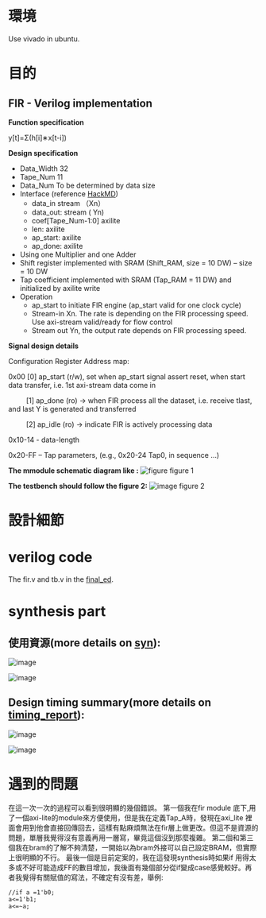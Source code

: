 #  環境
Use vivado in ubuntu.
#  目的
## FIR - Verilog implementation
**Function specification**

y[t]=Σ(h[i]∗x[t-i])

**Design specification**
- Data_Width 32
- Tape_Num 11
- Data_Num To be determined by data size
- Interface (reference [HackMD]( https://hackmd.io/oGlSE6_QQS2XW7ZR34f24Q?view))
    -  data_in stream （Xn）
    -  data_out: stream ( Yn)
    -  coef[Tape_Num-1:0] axilite
    -  len: axilite
    -  ap_start: axilite
    -  ap_done: axilite
- Using one Multiplier and one Adder
- Shift register implemented with SRAM (Shift_RAM, size = 10 DW) – size = 10 DW
- Tap coefficient implemented with SRAM (Tap_RAM = 11 DW) and initialized by axilite write
- Operation
    - ap_start to initiate FIR engine (ap_start valid for one clock cycle)
    - Stream-in Xn. The rate is depending on the FIR processing speed. Use axi-stream valid/ready for flow control
    - Stream out Yn, the output rate depends on FIR processing speed.

**Signal design details**

Configuration Register Address map:

0x00    [0]  ap_start (r/w), set when ap_start signal assert reset, when start data transfer, i.e. 1st axi-stream data come in

&emsp; &emsp; [1] ap_done (ro) -> when FIR process all the dataset, i.e. receive tlast, and last Y is generated and transferred

&emsp; &emsp; [2] ap_idle (ro) -> indicate FIR is actively processing data

0x10-14 - data-length

0x20-FF – Tap parameters, (e.g., 0x20-24 Tap0, in sequence …)

**The mmodule schematic diagram like :**
![figure](https://github.com/nthuyouwei/soclab/assets/145022311/5179cf95-539c-4674-acae-898eb46d6b58)
figure 1

**The testbench should follow the figure 2:**
![image](https://github.com/nthuyouwei/soclab/assets/145022311/340e45d7-2971-4781-a7ad-da2b40731715)
figure 2
# 設計細節





#  verilog code
The fir.v and tb.v in the [final_ed](<https://github.com/nthuyouwei/soclab/tree/main/lab3/final_ed>).
#  synthesis part

## 使用資源(more details on [syn]()):

![image](https://github.com/nthuyouwei/soclab/assets/145022311/d167d8a4-7f46-4d45-87f5-1b856bc7f912)

![image](https://github.com/nthuyouwei/soclab/assets/145022311/184da395-185f-4a40-8445-0167fa534063)

## Design timing summary(more details on [timing_report]()):

![image](https://github.com/nthuyouwei/soclab/assets/145022311/3e619c0f-000c-4eb6-b3a6-6ef3ce9a3cca)

![image](https://github.com/nthuyouwei/soclab/assets/145022311/72a63e4b-265a-4863-b60e-f0860cc9a586)

# 遇到的問題
在這一次一次的過程可以看到很明顯的幾個錯誤。
第一個我在fir module 底下,用了一個axi-lite的module來方便使用，但是我在定義Tap_A時，發現在axi_lite 裡面會用到他會直接回傳回去，這樣有點麻煩無法在fir層上做更改。但這不是資源的問題，單層我覺得沒有意義再用一層寫，畢竟這個沒到那麼複雜。
第二個和第三個我在bram的了解不夠清楚，一開始以為bram外接可以自己設定BRAM，但實際上很明顯的不行。
最後一個是目前定案的，我在這發現synthesis時如果if 用得太多或不好可能造成FF的數目增加，我後面有幾個部分從if變成case感覺較好。再者我覺得有關賦值的寫法，不確定有沒有差，舉例:
```
//if a =1'b0;
a<=1'b1;
a<=~a; 
```


